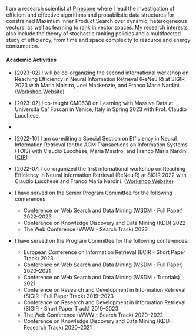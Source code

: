 I am a research scientist at [Pinecone](https://pinecone.io) where I lead the investigation
of efficient and effective algorithms and probabilistic data structures for constrained Maximum Inner Product Search over dynamic, heterogeneous vectors, as well as learning to rank in vector spaces.
My research interests also include the theory of stochastic ranking policies
and a multifaceted study of efficiency, from time and space complexity to
resource and energy consumption.


#### Academic Activities

+ [2023-02] I will be co-organizing the second international workshop on Reaching Efficiency in Neural Information Retrieval (ReNeuIR) at SIGIR 2023 with Maria Maistro, Joel Mackenzie, and Franco Maria Nardini. ([Workshop Website](https://reneuir.org/)) 

+ [2023-02] I co-taught CM0638 on Learning with Massive Data at Università Ca' Foscari in Venice, Italy in Spring 2023 with Prof. Claudio Lucchese.
+ 
+ [2022-10] I am co-editing a Special Section on Efficiency in Neural Information Retrieval for the ACM Transactions on Information Systems (TOIS) with Claudio Lucchese, Maria Maistro, and Franco Maria Nardini. [[CfP](https://dl.acm.org/pb-assets/static_journal_pages/tois/pdf/TOIS-SI-EfficiencyNIR-CFP-1659118130873.pdf)]
+ [2022-07] I co-organized the first international workshop on Reaching Efficiency in Neural Information Retrieval (ReNeuIR) at SIGIR 2022 with Claudio Lucchese and Franco Maria Nardini. ([Workshop Website](https://reneuir.org/))

+ I have served on the Senior Program Committee for the following conferences:
  + Conference on Web Search and Data Mining (WSDM - Full Paper) 2022–2023
  + Conference on Knowledge Discovery and Data Mining (KDD) 2022
  + The Web Conference (WWW - Search Track) 2023

+ I have served on the Program Committee for the following conferences:
  + European Conference on Information Retrieval (ECIR - Short Paper Track)
    2023
  + Conference on Web Search and Data Mining (WSDM - Full Paper) 2020–2021
  + Conference on Web Search and Data Mining (WSDM - Tutorials) 2021
  + Conference on Research and Development in Information Retrieval (SIGIR -
    Full Paper Track) 2019–2023
  + Conference on Research and Development in Information Retrieval (SIGIR -
    Short Paper Track) 2019–2023
  + The Web Conference (WWW - Search Track) 2020–2022
  + Conference on Knowledge Discovery and Data Mining (KDD - Research Track)
    2020–2021
